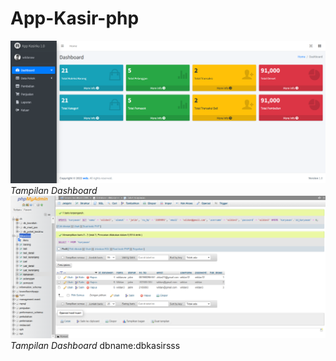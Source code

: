 # App-Kasir-php


![Dashboard](dashboard.png)
*Tampilan Dashboard*
![Dashboard](db.png)
*Tampilan Dashboard*
dbname:dbkasirsss

